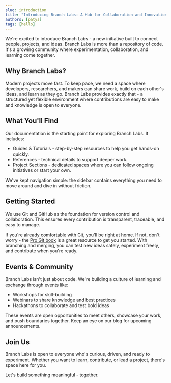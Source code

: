```yaml
---
slug: introduction
title: "Introducing Branch Labs: A Hub for Collaboration and Innovation"
authors: [patys]
tags: [hello]
---
```


We're excited to introduce Branch Labs - a new initiative built to connect people, projects, and ideas. Branch Labs is more than a repository of code. It's a growing community where experimentation, collaboration, and learning come together.

## Why Branch Labs?

Modern projects move fast. To keep pace, we need a space where developers, researchers, and makers can share work, build on each other's ideas, and learn as they go. Branch Labs provides exactly that - a structured yet flexible environment where contributions are easy to make and knowledge is open to everyone.

## What You'll Find

Our documentation is the starting point for exploring Branch Labs. It includes:

- Guides & Tutorials - step-by-step resources to help you get hands-on quickly.
- References - technical details to support deeper work.
- Project Sections - dedicated spaces where you can follow ongoing initiatives or start your own.

We've kept navigation simple: the sidebar contains everything you need to move around and dive in without friction.

## Getting Started

We use Git and GitHub as the foundation for version control and collaboration. This ensures every contribution is transparent, traceable, and easy to manage.

If you're already comfortable with Git, you'll be right at home. If not, don't worry - the [Pro Git book](https://git-scm.com/book/en/v2) is a great resource to get you started. With branching and merging, you can test new ideas safely, experiment freely, and contribute when you're ready.

## Events & Community

Branch Labs isn't just about code. We're building a culture of learning and exchange through events like:

- Workshops for skill-building
- Webinars to share knowledge and best practices
- Hackathons to collaborate and test bold ideas

These events are open opportunities to meet others, showcase your work, and push boundaries together. Keep an eye on our blog for upcoming announcements.

## Join Us

Branch Labs is open to everyone who's curious, driven, and ready to experiment. Whether you want to learn, contribute, or lead a project, there's space here for you.

Let's build something meaningful - together.
